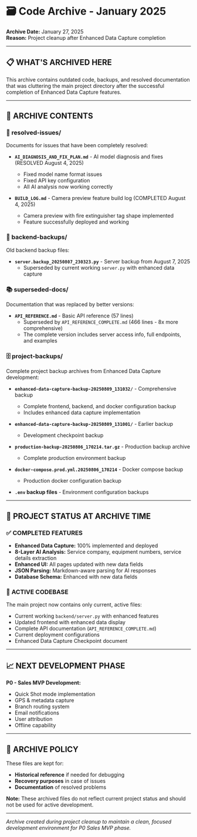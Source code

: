 # 🗃️ Code Archive - January 2025

**Archive Date:** January 27, 2025  
**Reason:** Project cleanup after Enhanced Data Capture completion

---

## 📋 **WHAT'S ARCHIVED HERE**

This archive contains outdated code, backups, and resolved documentation that was cluttering the main project directory after the successful completion of Enhanced Data Capture features.

---

## 📂 **ARCHIVE CONTENTS**

### **🔧 resolved-issues/**
Documents for issues that have been completely resolved:

- **`AI_DIAGNOSIS_AND_FIX_PLAN.md`** - AI model diagnosis and fixes (RESOLVED August 4, 2025)
  - Fixed model name format issues
  - Fixed API key configuration
  - All AI analysis now working correctly

- **`BUILD_LOG.md`** - Camera preview feature build log (COMPLETED August 4, 2025)
  - Camera preview with fire extinguisher tag shape implemented
  - Feature successfully deployed and working

### **💾 backend-backups/**
Old backend backup files:

- **`server.backup_20250807_230323.py`** - Server backup from August 7, 2025
  - Superseded by current working `server.py` with enhanced data capture

### **📚 superseded-docs/**
Documentation that was replaced by better versions:

- **`API_REFERENCE.md`** - Basic API reference (57 lines)
  - Superseded by `API_REFERENCE_COMPLETE.md` (466 lines - 8x more comprehensive)
  - The complete version includes server access info, full endpoints, and examples

### **🗄️ project-backups/**
Complete project backup archives from Enhanced Data Capture development:

- **`enhanced-data-capture-backup-20250809_131032/`** - Comprehensive backup
  - Complete frontend, backend, and docker configuration backup
  - Includes enhanced data capture implementation

- **`enhanced-data-capture-backup-20250809_131001/`** - Earlier backup
  - Development checkpoint backup

- **`production-backup-20250806_170214.tar.gz`** - Production backup archive
  - Complete production environment backup

- **`docker-compose.prod.yml.20250806_170214`** - Docker compose backup
  - Production docker configuration backup

- **`.env` backup files** - Environment configuration backups

---

## 🎯 **PROJECT STATUS AT ARCHIVE TIME**

### ✅ **COMPLETED FEATURES**
- **Enhanced Data Capture:** 100% implemented and deployed
- **8-Layer AI Analysis:** Service company, equipment numbers, service details extraction
- **Enhanced UI:** All pages updated with new data fields
- **JSON Parsing:** Markdown-aware parsing for AI responses
- **Database Schema:** Enhanced with new data fields

### 🚀 **ACTIVE CODEBASE**
The main project now contains only current, active files:
- Current working `backend/server.py` with enhanced features
- Updated frontend with enhanced data display
- Complete API documentation (`API_REFERENCE_COMPLETE.md`)
- Current deployment configurations
- Enhanced Data Capture Checkpoint document

---

## 📈 **NEXT DEVELOPMENT PHASE**

**P0 - Sales MVP Development:**
- Quick Shot mode implementation
- GPS & metadata capture
- Branch routing system
- Email notifications
- User attribution
- Offline capability

---

## 🔄 **ARCHIVE POLICY**

These files are kept for:
- **Historical reference** if needed for debugging
- **Recovery purposes** in case of issues
- **Documentation** of resolved problems

**Note:** These archived files do not reflect current project status and should not be used for active development.

---

*Archive created during project cleanup to maintain a clean, focused development environment for P0 Sales MVP phase.*
